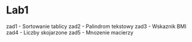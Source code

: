 # Lab1
zad1 - Sortowanie tablicy 
zad2 - Palindrom tekstowy 
zad3 - Wskaznik BMI
zad4 - Liczby skojarzone
zad5 - Mnozenie macierzy
